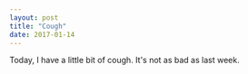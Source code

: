 ```yaml
---
layout: post
title: "Cough"
date: 2017-01-14
---
```


Today, I have a little bit of cough. It's not as bad as last week. 
